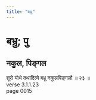 ```yaml
---
title: "बभ्रु"
---
```


# बभ्रु; पु
## नकुल, पिङ्गल
शूरो योधे तथादित्ये बभ्रू नकुलपिङ्गलौ ॥ २३ ॥<br />verse 3.1.1.23<br />page 0015


